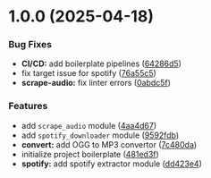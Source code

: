 # 1.0.0 (2025-04-18)


### Bug Fixes

* **CI/CD:** add boilerplate pipelines ([64286d5](https://github.com/thms317/extract-audio/commit/64286d5999cac76f43b0babf8c5bd85e8c0e2716))
* fix target issue for spotify ([76a55c5](https://github.com/thms317/extract-audio/commit/76a55c53cc801e491dd061a0280d9b367b831e39))
* **scrape-audio:** fix linter errors ([0abdc5f](https://github.com/thms317/extract-audio/commit/0abdc5f88b5d11fccebe2af5d957aae5af9cda9a))


### Features

* add `scrape_audio` module ([4aa4d67](https://github.com/thms317/extract-audio/commit/4aa4d67f62cafb9cbfd213c35125dbd2a1b5bba1))
* add `spotify_downloader` module ([9592fdb](https://github.com/thms317/extract-audio/commit/9592fdbe88ff4dcb532c6e4e8edff49f356bf75c))
* **convert:** add OGG to MP3 convertor ([7c480da](https://github.com/thms317/extract-audio/commit/7c480da4fc7ffceb865927010687cc0e073745b5))
* initialize project boilerplate ([481ed3f](https://github.com/thms317/extract-audio/commit/481ed3f1db9b5ff295763fb1eee82b414d3c9e48))
* **spotify:** add spotify extractor module ([dd423e4](https://github.com/thms317/extract-audio/commit/dd423e4e52771cdca6a980960eaabced322c3718))
